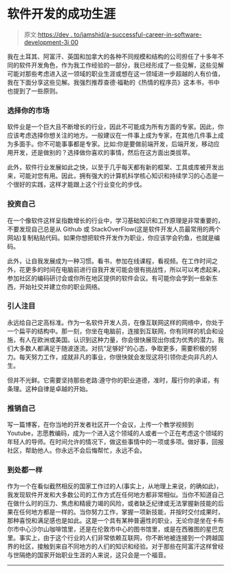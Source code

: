 # 软件开发的成功生涯

> 原文:[https://dev . to/jamshid/a-successful-career-in-software-development-3i 00](https://dev.to/jamshid/a-successful-career-in-software-development-3i00)

我在土耳其、阿富汗、英国和加拿大的各种不同规模和结构的公司担任了十多年不同的软件开发角色，作为我工作经验的一部分，我已经形成了一些见解，这些见解可能对那些考虑进入这一领域的职业生涯或想在这一领域进一步超越的人有价值，我在下面分享这些见解。我强烈推荐查德·福勒的《热情的程序员》这本书，书中也提到了一些原则。

### 选择你的市场

软件业是一个巨大且不断增长的行业，因此不可能成为所有方面的专家。因此，你应该考虑选择你想关注的地方。一般建议在一件事上成为专家，在其他几件事上成为多面手。你不可能事事都是专家。比如:你是要做前端开发，后端开发，移动应用开发，还是做别的？选择做你喜欢的事情，然后在这方面出类拔萃。

此外，软件行业发展如此之快，以至于几乎每天都有新的框架、工具或库被开发出来，可能对您有用。因此，拥有强大的计算机科学核心知识和持续学习的心态是一个很好的实践，这样才能跟上这个行业变化的步伐。

### 投资自己

在一个像软件这样呈指数增长的行业中，学习基础知识和工作原理是非常重要的，不要发现自己总是从 Github 或 StackOverFlow(这是软件开发人员最常用的两个网站)复制粘贴代码。如果你想把软件开发作为职业，你应该学会钓鱼，也就是编码。

此外，让自我发展成为一种习惯。看书，参加在线课程，看视频。在工作时间之外，花更多的时间在电脑前进行自我开发可能会很有挑战性，所以可以考虑起来，参加社区的编码研讨会或你所在地区提供的软件会议。有可能你会学到一些新东西，开始社交并建立你的职业网络。

### 引人注目

永远给自己定高标准。作为一名软件开发人员，在像互联网这样的网络中，你处于一个扁平的结构中。那一刻，你坐在电脑前，连接到互联网，你有同样的机会和设施，有人在欧洲或美国。认识到这种力量，你会很快展现出你成为优秀的潜力。我们大多数人都满足于随波逐流。对抗“足够好”的心态，争取更多，需要积极的努力。每天努力工作，成就非凡的事业，你很快就会发现这将引领你走向非凡的人生。

但并不光鲜。它需要坚持那些老路:遵守你的职业道德，准时，履行你的承诺，有条理。这种自律是卓越的开始。

### 推销自己

写一篇博客，在你当地的开发者社区开一个会议，上传一个教学视频到 Youtube，志愿教编码，成为一个进入这个领域的人或者一个正在考虑这个领域的年轻人的导师。在时间允许的情况下，做这些事情中的一项或多项。做好事，回报社区，帮助他人。你永远不会后悔帮忙，永远不会。

### 到处都一样

作为一个在看似截然相反的国家工作过的人(事实上，从地理上来说，的确如此)，我发现软件开发和大多数公司的工作方式在任何地方都非常相似。当你不知道自己在做什么时的压力、焦虑和精疲力竭的风险，或者缺乏纪律或无法掌握新技能的后果在任何地方都是一样的。当你努力工作，掌握一项新技能，并按时交付成果时，那种喜悦和满足感也是如此。这是一个具有某种普遍性的职业，无论你是坐在卡布尔市中心沙尔山咖啡馆里，还是在伦敦市中心的图书馆里，或是在西雅图的星巴克里。事实上，由于这个行业的人们非常依赖互联网，你不断地被连接到一个跨越国界的社区，接触到来自不同地方的人们的知识和经验。对于那些在阿富汗这样曾经与世隔绝的国家开始职业生涯的人来说，这只会是一个福音。

* * *
